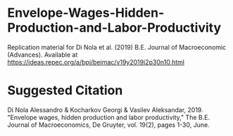 # Envelope-Wages-Hidden-Production-and-Labor-Productivity
Replication material for Di Nola et al. (2019) B.E. Journal of Macroeconomic (Advances). Available at https://ideas.repec.org/a/bpj/bejmac/v19y2019i2p30n10.html

# Suggested Citation
Di Nola Alessandro & Kocharkov Georgi & Vasilev Aleksandar, 2019. "Envelope wages, hidden production and labor productivity," The B.E. Journal of Macroeconomics, De Gruyter, vol. 19(2), pages 1-30, June.
